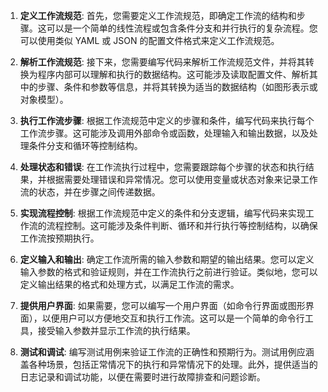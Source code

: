 1. **定义工作流规范**: 首先，您需要定义工作流规范，即确定工作流的结构和步骤。这可以是一个简单的线性流程或包含条件分支和并行执行的复杂流程。您可以使用类似 YAML 或 JSON 的配置文件格式来定义工作流规范。

2. **解析工作流规范**: 接下来，您需要编写代码来解析工作流规范文件，并将其转换为程序内部可以理解和执行的数据结构。这可能涉及读取配置文件、解析其中的步骤、条件和参数等信息，并将其转换为适当的数据结构（如图形表示或对象模型）。

3. **执行工作流步骤**: 根据工作流规范中定义的步骤和条件，编写代码来执行每个工作流步骤。这可能涉及调用外部命令或函数，处理输入和输出数据，以及处理条件分支和循环等控制结构。

4. **处理状态和错误**: 在工作流执行过程中，您需要跟踪每个步骤的状态和执行结果，并根据需要处理错误和异常情况。您可以使用变量或状态对象来记录工作流的状态，并在步骤之间传递数据。

5. **实现流程控制**: 根据工作流规范中定义的条件和分支逻辑，编写代码来实现工作流的流程控制。这可能涉及条件判断、循环和并行执行等控制结构，以确保工作流按预期执行。

6. **定义输入和输出**: 确定工作流所需的输入参数和期望的输出结果。您可以定义输入参数的格式和验证规则，并在工作流执行之前进行验证。类似地，您可以定义输出结果的格式和处理方式，以满足工作流的需求。

7. **提供用户界面**: 如果需要，您可以编写一个用户界面（如命令行界面或图形界面），以便用户可以方便地交互和执行工作流。这可以是一个简单的命令行工具，接受输入参数并显示工作流的执行结果。

8. **测试和调试**: 编写测试用例来验证工作流的正确性和预期行为。测试用例应涵盖各种场景，包括正常情况下的执行和异常情况下的处理。此外，提供适当的日志记录和调试功能，以便在需要时进行故障排查和问题诊断。

